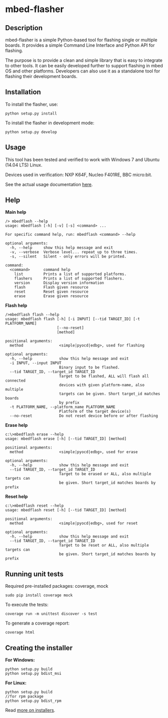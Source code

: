 # mbed-flasher

## Description

mbed-flasher is a simple Python-based tool for flashing single or multiple boards.
It provides a simple Command Line Interface and Python API for flashing. 

The purpose is to provide a clean and simple library that is easy to integrate to other tools.
It can be easily developed further to support flashing in mbed OS and other platforms.
Developers can also use it as a standalone tool for flashing their development boards.


## Installation

To install the flasher, use:

`python setup.py install`

To install the flasher in development mode:

`python setup.py develop`

## Usage

This tool has been tested and verified to work with Windows 7 and Ubuntu (14.04 LTS) Linux.

Devices used in verification: NXP K64F, Nucleo F401RE, BBC micro:bit.

See the actual usage documentation [here](doc/usage.md).

## Help

**Main help**

```
/> mbedflash --help
usage: mbedflash [-h] [-v] [-s] <command> ...

For specific command help, run: mbedflash <command> --help

optional arguments:
  -h, --help     show this help message and exit
  -v, --verbose  Verbose level... repeat up to three times.
  -s, --silent   Silent - only errors will be printed.

command:
  <command>      command help
    list         Prints a list of supported platforms.
    flashers     Prints a list of supported flashers.
    version      Display version information
    flash        Flash given resource
    reset        Reset given resource
    erase        Erase given resource

```

**Flash help**

```
/>mbedflash flash --help
usage: mbedflash flash [-h] [-i INPUT] [--tid TARGET_ID] [-t PLATFORM_NAME]
                       [--no-reset]
                       [method]

positional arguments:
  method                <simple|pyocd|edbg>, used for flashing

optional arguments:
  -h, --help            show this help message and exit
  -i INPUT, --input INPUT
                        Binary input to be flashed.
  --tid TARGET_ID, --target_id TARGET_ID
                        Target to be flashed, ALL will flash all connected
                        devices with given platform-name, also multiple
                        targets can be given. Short target_id matches boards
                        by prefix
  -t PLATFORM_NAME, --platform_name PLATFORM_NAME
                        Platform of the target device(s)
  --no-reset            Do not reset device before or after flashing

```

**Erase help**

```
c:\>mbedflash erase --help
usage: mbedflash erase [-h] [--tid TARGET_ID] [method]

positional arguments:
  method                <simple|pyocd|edbg>, used for erase

optional arguments:
  -h, --help            show this help message and exit
  --tid TARGET_ID, --target_id TARGET_ID
                        Target to be erased or ALL, also multiple targets can
                        be given. Short target_id matches boards by prefix

```

**Reset help**

```
c:\>mbedflash reset --help
usage: mbedflash reset [-h] [--tid TARGET_ID] [method]

positional arguments:
  method                <simple|pyocd|edbg>, used for reset

optional arguments:
  -h, --help            show this help message and exit
  --tid TARGET_ID, --target_id TARGET_ID
                        Target to be reset or ALL, also multiple targets can
                        be given. Short target_id matches boards by prefix

```

## Running unit tests

Required pre-installed packages: coverage, mock

```
sudo pip install coverage mock
```

To execute the tests:
```
coverage run -m unittest discover -s test
```

To generate a coverage report:

```
coverage html
```

## Creating the installer

**For Windows:**
```
python setup.py build
python setup.py bdist_msi
```

**For Linux:**
```
python setup.py build
//for rpm package
python setup.py bdist_rpm
```
Read [more on installers](https://docs.python.org/2/distutils/builtdist.html).
